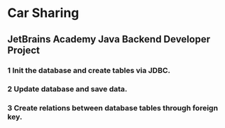 # Car Sharing

## JetBrains Academy Java Backend Developer Project

### 1 Init the database and create tables via JDBC.
### 2 Update database and save data.
### 3 Create relations between database tables through foreign key.